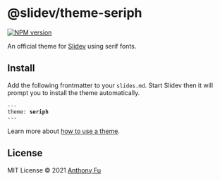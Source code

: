 # @slidev/theme-seriph

[![NPM version](https://img.shields.io/npm/v/@slidev/theme-seriph?color=3AB9D4&label=)](https://www.npmjs.com/package/@slidev/theme-seriph)

An official theme for [Slidev](https://github.com/slidevjs/slidev) using serif fonts.

## Install

Add the following frontmatter to your `slides.md`. Start Slidev then it will prompt you to install the theme automatically.

<pre><code>---
theme: <b>seriph</b>
---</code></pre>

Learn more about [how to use a theme](https://sli.dev/themes/use).

## License

MIT License © 2021 [Anthony Fu](https://github.com/antfu)
